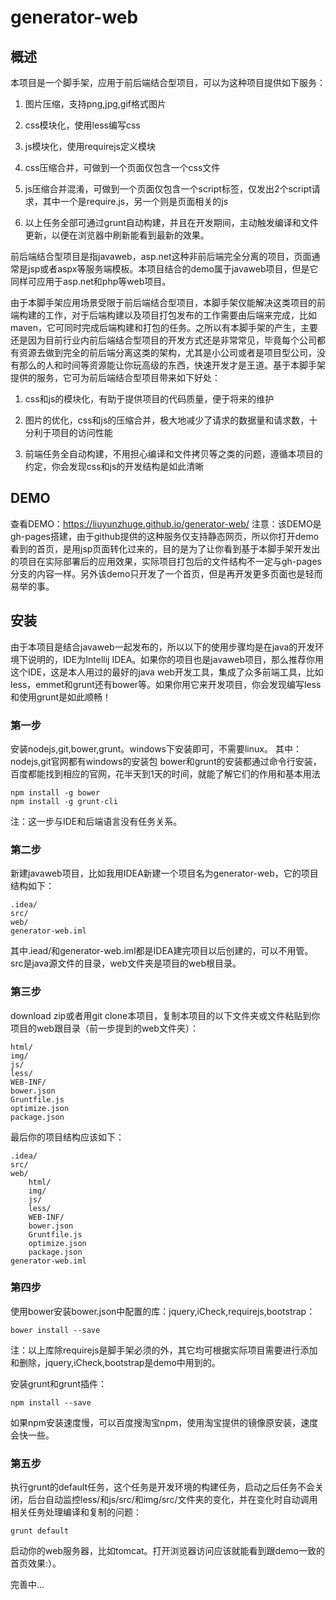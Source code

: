 # generator-web

## 概述

本项目是一个脚手架，应用于前后端结合型项目，可以为这种项目提供如下服务：

1. 图片压缩，支持png,jpg,gif格式图片

2. css模块化，使用less编写css

3. js模块化，使用requirejs定义模块

4. css压缩合并，可做到一个页面仅包含一个css文件

5. js压缩合并混淆，可做到一个页面仅包含一个script标签，仅发出2个script请求，其中一个是require.js，另一个则是页面相关的js

6. 以上任务全部可通过grunt自动构建，并且在开发期间，主动触发编译和文件更新，以便在浏览器中刷新能看到最新的效果。

前后端结合型项目是指javaweb，asp.net这种非前后端完全分离的项目，页面通常是jsp或者aspx等服务端模板。本项目结合的demo属于javaweb项目，但是它同样可应用于asp.net和php等web项目。

由于本脚手架应用场景受限于前后端结合型项目，本脚手架仅能解决这类项目的前端构建的工作，对于后端构建以及项目打包发布的工作需要由后端来完成，比如maven，它可同时完成后端构建和打包的任务。之所以有本脚手架的产生，主要还是因为目前行业内前后端结合型项目的开发方式还是非常常见，毕竟每个公司都有资源去做到完全的前后端分离这类的架构，尤其是小公司或者是项目型公司，没有那么的人和时间等资源能让你玩高级的东西，快速开发才是王道。基于本脚手架提供的服务，它可为前后端结合型项目带来如下好处：

1. css和js的模块化，有助于提供项目的代码质量，便于将来的维护

2. 图片的优化，css和js的压缩合并，极大地减少了请求的数据量和请求数，十分利于项目的访问性能

3. 前端任务全自动构建，不用担心编译和文件拷贝等之类的问题，遵循本项目的约定，你会发现css和js的开发结构是如此清晰


## DEMO

查看DEMO：https://liuyunzhuge.github.io/generator-web/
注意：该DEMO是gh-pages搭建，由于github提供的这种服务仅支持静态网页，所以你打开demo看到的首页，是用jsp页面转化过来的，目的是为了让你看到基于本脚手架开发出的项目在实际部署后的应用效果，实际项目打包后的文件结构不一定与gh-pages分支的内容一样。另外该demo只开发了一个首页，但是再开发更多页面也是轻而易举的事。

## 安装

由于本项目是结合javaweb一起发布的，所以以下的使用步骤均是在java的开发环境下说明的，IDE为Intellij IDEA。如果你的项目也是javaweb项目，那么推荐你用这个IDE，这是本人用过的最好的java web开发工具，集成了众多前端工具，比如less，emmet和grunt还有bower等。如果你用它来开发项目，你会发现编写less和使用grunt是如此顺畅！

### 第一步

安装nodejs,git,bower,grunt。windows下安装即可，不需要linux。
其中：
nodejs,git官网都有windows的安装包
bower和grunt的安装都通过命令行安装，百度都能找到相应的官网，花半天到1天的时间，就能了解它们的作用和基本用法
```
npm install -g bower
npm install -g grunt-cli
``` 
注：这一步与IDE和后端语言没有任务关系。

### 第二步

新建javaweb项目，比如我用IDEA新建一个项目名为generator-web，它的项目结构如下：
```
.idea/
src/
web/
generator-web.iml
```
其中.iead/和generator-web.iml都是IDEA建完项目以后创建的，可以不用管。src是java源文件的目录，web文件夹是项目的web根目录。

### 第三步

download zip或者用git  clone本项目，复制本项目的以下文件夹或文件粘贴到你项目的web跟目录（前一步提到的web文件夹）：
```
html/
img/
js/
less/
WEB-INF/
bower.json
Gruntfile.js
optimize.json
package.json
```

最后你的项目结构应该如下：
```
.idea/
src/
web/
	html/
	img/
	js/
	less/
	WEB-INF/
	bower.json
	Gruntfile.js
	optimize.json
	package.json
generator-web.iml
```

### 第四步

使用bower安装bower.json中配置的库：jquery,iCheck,requirejs,bootstrap：
```
bower install --save
```
注：以上库除requirejs是脚手架必须的外，其它均可根据实际项目需要进行添加和删除，jquery,iCheck,bootstrap是demo中用到的。

安装grunt和grunt插件：
```
npm install --save
```
如果npm安装速度慢，可以百度搜淘宝npm，使用淘宝提供的镜像原安装，速度会快一些。

### 第五步
执行grunt的default任务，这个任务是开发环境的构建任务，启动之后任务不会关闭，后台自动监控less/和js/src/和img/src/文件夹的变化，并在变化时自动调用相关任务处理编译和复制的问题：
```
grunt default
```

启动你的web服务器，比如tomcat。打开浏览器访问应该就能看到跟demo一致的首页效果:）。


完善中...
